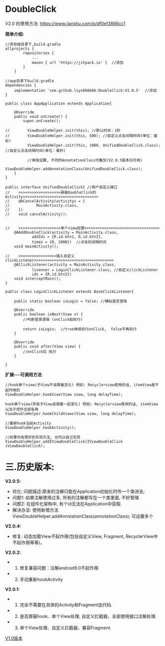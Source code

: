 # DoubleClick
V2.0 的使用方法: https://www.jianshu.com/p/df0ef3866cc1

**简单介绍:**
```
//项目根目录下,build.gradle
allprojects {
		repositories {
			...
			maven { url 'https://jitpack.io' }  //添加
		}
	}
```
```
//app目录下build.gradle
dependencies {
    implementation 'com.github.liys666666:DoubleClick:V2.0.5'  //添加
}
```
```
public class AppApplication extends Application{

    @Override
    public void onCreate() {
        super.onCreate();

//        ViewDoubleHelper.init(this); //默认时间：1秒
//        ViewDoubleHelper.init(this, 500); //自定义点击间隔时间(单位：毫秒)
          ViewDoubleHelper.init(this, 1000, UnifiedDoubleClick.class); //自定义点击间隔时间(单位：毫秒)
          
          //单独设置, 不同的AnnotationClass可叠加(V2.0.5版本后可用)
          ViewDoubleHelper.addAnnotationClass(UnifiedDoubleClick.class);
    }
}
```

```
public interface UnifiedDoubleClick{ //用户自定义接口
//    >>>>>>>>>>>>>>>>>>>屏蔽DoubleClick的Activity>>>>>>>>>>>>>>>>>>>>>>>>>>>>>>>>>>
//    @ACancelActivity(activitys = {
//            MainActivity.class,
//    })
//    void cancelActivity();


//    >>>>>>>>>>>>>>>>>>>单个view处理>>>>>>>>>>>>>>>>>>>>>>>>>>>>>>>>>>
    @AAddDoubleClick(activity = MainActivity.class,
            addIds = {R.id.btn1, R.id.btn2},
            times = {0, 2000})  //点击的间隔时间
    void mainActivity();

//    >>>>>>>>>>>>>>>>>插入自定义clickListener>>>>>>>>>>>>>>>>>>>>>>>>>>>>>>>>>>>>
    @AClickListener(activity = MainActivity.class,
            lisenner = LoginClickListener.class, //自定义clickListener
            ids = {R.id.btn2})
    void interceptMain();
}
```

```
public class LoginClickListener extends BaseClickListener{

    public static boolean isLogin = false; //模拟是否登陆

    @Override
    public boolean isNext(View v) {
        //判断登录逻辑 (onClick前执行)

        return isLogin;  //true继续执行onClick,  false不再执行
    }

    @Override
    public void after(View view) {
        //onClick后 执行
    }

}
```

**扩展---可调用方法**	
```
//hook单个view(子View不会跟着变化) 例如: Recyclerview使用的话, itemView是不起作用的
ViewDoubleHelper.hookView(View view, long delayTime); 

hook单个view(所有子View会跟着一起变化) 例如: Recyclerview使用的话, itemView以及子控件全部有用
ViewDoubleHelper.hookChildViews(View view, long delayTime); 

//重新hook当前Activity
ViewDoubleHelper.hookActivity();

//如果你有更好的实现方法, 也可以自己实现
ViewDoubleHelper.addIViewDoubleClick(IViewDoubleClick iViewDoubleClick);
```


# 三.历史版本:
**V2.0.5:**	
* 优化: 问题描述:原来的注解只能在Application初始化时传一个类进去;
* 问题1: 如果注解使用过多, 所有的注解都写在一个类里面, 不好管理.
* 问题2: 在组件化架构中, 有个id无法在Application中获取.
* 解决办法: 使用新增方法 ViewDoubleHelper.addAnnotationClass(annotationClass); 可设置多个

**V2.0.4:**	
* 修复: 动态加载View不起作用(包括自定义View, Fragment, RecyclerView中不起作用等等)。

**V2.0.2:**	
* 1. 修复兼容问题：注解android9.0不起作用.
* 2. 手动重新hookActivity

**V2.0.1:**     
* 1. 完全不需要在具体的Activity和Fragment加代码.
* 2. 是否屏蔽hook、单个View处理, 自定义拦截器，全部使用接口注解处理.
* 3. 单个View处理、自定义拦截器，兼容Fragment.

[V1.0版本](https://github.com/liys666666/DoubleClick/blob/master/README1.0.4.md)


